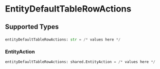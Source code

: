 # EntityDefaultTableRowActions


## Supported Types

### 

```python
entityDefaultTableRowActions: str = /* values here */
```

### EntityAction

```python
entityDefaultTableRowActions: shared.EntityAction = /* values here */
```

